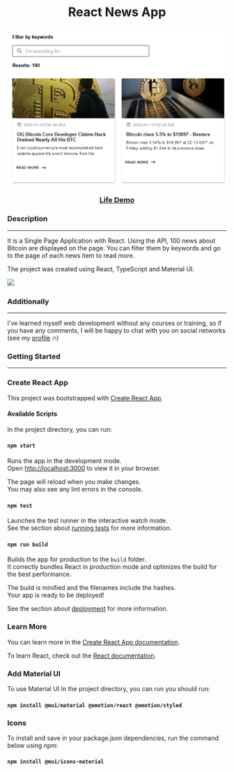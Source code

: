 <h1 align="center">React News App</h1>
<h2 align="center">
<img src="/public/README.png">
</h2>

<h3 align="center">
    <a href="https://btc-news.netlify.app/" target="_blank">Life Demo</a>
</h3>


### Description
___
It is a Single Page Application with React. Using the API, 100 news about Bitcoin are displayed on the page. You can filter them by keywords and go to the page of each news item to read more.

The project was created using React, TypeScript and Material UI. 
<p><img src="https://img.shields.io/github/languages/top/liyakot/React-News-App?color=red"></p>


### Additionally
___

I've learned myself web development without any courses or training, so if you have any comments, I will be happy to chat with you on social networks (see  my <a href="https://github.com/liyakot">profile</a> :fire:)

### Getting Started  
___

### Create React App
This project was bootstrapped with [Create React App](https://github.com/facebook/create-react-app).

#### Available Scripts

In the project directory, you can run:

#### `npm start`

Runs the app in the development mode.\
Open [http://localhost:3000](http://localhost:3000) to view it in your browser.

The page will reload when you make changes.\
You may also see any lint errors in the console.

#### `npm test`

Launches the test runner in the interactive watch mode.\
See the section about [running tests](https://facebook.github.io/create-react-app/docs/running-tests) for more information.

#### `npm run build`

Builds the app for production to the `build` folder.\
It correctly bundles React in production mode and optimizes the build for the best performance.

The build is minified and the filenames include the hashes.\
Your app is ready to be deployed!

See the section about [deployment](https://facebook.github.io/create-react-app/docs/deployment) for more information.

### Learn More

You can learn more in the [Create React App documentation](https://facebook.github.io/create-react-app/docs/getting-started).

To learn React, check out the [React documentation](https://reactjs.org/).

### Add Material UI

To use Material UI In the project directory, you can run you should run:
#### `npm install @mui/material @emotion/react @emotion/styled`

### Icons

To install and save in your package.json dependencies, run the command below using npm:

#### `npm install @mui/icons-material`